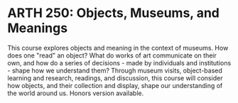 # ARTH 250: Objects, Museums, and Meanings

This course explores objects and meaning in the context of museums. How does one "read" an object? What do works of art communicate on their own, and how do a series of decisions - made by individuals and institutions - shape how we understand them? Through museum visits, object-based learning and research, readings, and discussion, this course will consider how objects, and their collection and display, shape our understanding of the world around us. Honors version available.
